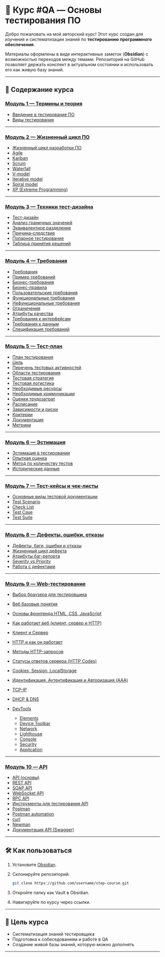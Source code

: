 # 📘 Курс #QA — Основы тестирования ПО

Добро пожаловать на мой авторский курс!
Этот курс создан для изучения и систематизации знаний по **тестированию программного обеспечения**.

Материалы оформлены в виде интерактивных заметок (**Obsidian**) с возможностью переходов между темами. Репозиторий на GitHub позволяет держать конспект в актуальном состоянии и использовать его как живую базу знаний.

---

## 🚀 Содержание курса

### [Модуль 1 — Термины и теория](./Модуль_1)

* [Введение в тестирование ПО](./Модуль_1/1_Введение%20в%20тестирование%20ПО.md)
* [Виды тестирования](./Модуль_1/2_Виды%20тестирования.md)

---

### [Модуль 2 — Жизненный цикл ПО](./Модуль_2)

* [Жизненный цикл разработки ПО](./Модуль_2/1_Жизненный%20цикл%20разработки%20ПО.md)
* [Agile](./Модуль_2/2_Agile.md)
* [Kanban](./Модуль_2/4_Kanban.md)
* [Scrum](./Модуль_2/3_Scrum.md)
* [Waterfall](./Модуль_2/5_Waterfall.md)
* [V-model](./Модуль_2/10_V-model.md)
* [Iterative model](./Модуль_2/8_Iterative%20model.md)
* [Spiral model](./Модуль_2/9_Spiral%20model.md)
* [XP (Extreme Programming)](./Модуль_2/6_XP%20%28eXtreme%20Programming%29.md)

---

### [Модуль 3 — Техники тест-дизайна](./Модуль_3)

* [Тест-дизайн](./Модуль_3/1_Тест-дизайн.md)
* [Анализ граничных значений](./Модуль_3/3_Анализ%20граничных%20значений.md)
* [Эквивалентное разделение](./Модуль_3/2_Эквивалентное%20разделение.md)
* [Причина–следствие](./Модуль_3/4_Причина%20Следствие.md)
* [Попарное тестирование](./Модуль_3/5_Попарное%20тестирование.md)
* [Таблица принятия решений](./Модуль_3/6_Таблица%20принятия%20решений.md)

---

### [Модуль 4 — Требования](./Модуль_4)

* [Требования](./Модуль_4/1_Требования.md)
* [Пример требований](./Модуль_4/1,5_Пример%20Требований.md)
* [Бизнес-требования](./Модуль_4/2_Бизнес-требования.md)
* [Бизнес-правила](./Модуль_4/7_Бизнес-правила.md)
* [Пользовательские требования](./Модуль_4/3_Пользовательские%20требования.md)
* [Функциональные требования](./Модуль_4/4_Функциональные%20требования.md)
* [Нефункциональные требования](./Модуль_4/5_Нефункциональные%20требования.md)
* [Ограничения](./Модуль_4/6_Ограничения.md)
* [Атрибуты качества](./Модуль_4/8_Атрибуты%20качества.md)
* [Требования к интерфейсам](./Модуль_4/9_Требования%20к%20интерфейсам.md)
* [Требования к данным](./Модуль_4/10_Требования%20к%20данным.md)
* [Спецификация требований](./Модуль_4/11_Спецификация%20требований.md)

---

### [Модуль 5 — Тест-план](./Модуль_5)

* [План тестирования](./Модуль_5/1_План%20тестирования.md)
* [Цель](./Модуль_5/2_Цель.md)
* [Перечень тестовых активностей](./Модуль_5/3_Перечень%20тестовых%20активностей.md)
* [Области тестирования](./Модуль_5/4_Области%20тестирования.md)
* [Тестовая стратегия](./Модуль_5/5_Тестовая%20стратегия.md)
* [Тестовая логистика](./Модуль_5/6_Тестовая%20логистика.md)
* [Необходимые ресурсы](./Модуль_5/7_Необходимые%20ресурсы.md)
* [Необходимые коммуникации](./Модуль_5/8_Необходимые%20коммуникации.md)
* [Оценки трудозатрат](./Модуль_5/9_Оценки%20трудозатрат.md)
* [Расписание](./Модуль_5/10_Расписание.md)
* [Зависимости и риски](./Модуль_5/11_Зависимости%20и%20риски.md)
* [Критерии](./Модуль_5/12_Критерии.md)
* [Документация](./Модуль_5/13_Документация.md)
* [Метрики](./Модуль_5/14_Метрики.md)

---

### [Модуль 6 — Эстимация](./Модуль_6)

* [Эстимация в тестировании](./Модуль_6/1_Эстимация%20в%20тестировании.md)
* [Опытная оценка](./Модуль_6/2_Опытная%20оценка.md)
* [Метод по количеству тестов](./Модуль_6/3_Метод%20по%20количеству%20тестов.md)
* [Исторические данные](./Модуль_6/4_Исторические%20данные.md)

---

### [Модуль 7 — Тест-кейсы и чек-листы](./Модуль_7)

* [Основные виды тестовой документации](./Модуль_7/1_Основные%20виды%20тестовой%20документации.md)
* [Test Scenario](./Модуль_7/2_Test%20Scenario.md)
* [Check List](./Модуль_7/3_Check%20List.md)
* [Test Case](./Модуль_7/4_Test%20Case.md)
* [Test Suite](./Модуль_7/5_Test%20Suite.md)

---

### [Модуль 8 — Дефекты, ошибки, отказы](./Модуль_8)

* [Дефекты, баги, ошибки и отказы](./Модуль_8/1_Дефекты,%20баги,%20ошибки%20и%20отказы.md)
* [Жизненный цикл дефекта](./Модуль_8/2_Жизненный%20цикл%20дефекта.md)
* [Атрибуты баг-репорта](./Модуль_8/3_Атрибуты%20баг-репорта.md)
* [Severity vs Priority](./Модуль_8/4_Severity%20vs%20Priority.md)
* [Работа с дефектами](./Модуль_8/5_Работа%20с%20дефектами.md)

---

### [Модуль 9 — Web-тестирование](./Модуль_9)

* [Выбор браузера для тестировщика](./Модуль_9/1_Выбор%20браузера%20для%20тестировщика.md)
* [Веб базовые понятия](./Модуль_9/2_Веб%20Базовые%20понятия.md)
* [Основы фронтенда HTML, CSS, JavaScript](./Модуль_9/3_Основы%20фронтенда%20HTML,%20CSS,%20JavaScript.md)
* [Как работает веб (клиент, сервер и HTTP)](./Модуль_9/4_Как%20работает%20веб%20клиент,%20сервер%20и%20HTTP.md)
* [Клиент и Сервер](./Модуль_9/5_Клиент%20и%20Сервер.md)
* [HTTP и как он работает](./Модуль_9/6_HTTP%20и%20как%20он%20работает.md)
* [Методы HTTP-запросов](./Модуль_9/7_Методы%20HTTP-запросов.md)
* [Статусы ответов сервера (HTTP Codes)](./Модуль_9/8_Статусы%20ответов%20сервера%20%28HTTP%20Codes%29.md)
* [Cookies, Session, LocalStorage](./Модуль_9/9_Cookies,%20Session,%20LocalStorage.md)
* [Идентификация, Аутентификация и Авторизация (AAA)](./Модуль_9/10_Идентификация,%20Аутентификация%20и%20Авторизация%20%28AAA%29.md)
* [TCP-IP](./Модуль_9/11_TCP-IP.md)
* [DHCP & DNS](./Модуль_9/12_DHCP%20&%20DNS.md)
* [DevTools](./Модуль_9/13_DevTools.md)

  * [Elements](./Модуль_9/13.1_Elements.md)
  * [Device Toolbar](./Модуль_9/13.2_Device%20Toolbar.md)
  * [Network](./Модуль_9/13.3_Network.md)
  * [Lighthouse](./Модуль_9/13.4_Lighthouse.md)
  * [Console](./Модуль_9/13.5_Console.md)
  * [Security](./Модуль_9/13.6_Security.md)
  * [Application](./Модуль_9/13.7_Application.md)

---

### [Модуль 10 — API](./Модуль_10)

* [API (основы)](./Модуль_10/0_API.md)
* [REST API](./Модуль_10/1_REST_API.md)
* [SOAP API](./Модуль_10/2_SOAP_API.md)
* [WebSocket API](./Модуль_10/3_WebSocket_API.md)
* [RPC API](./Модуль_10/4_RPC_API.md)
* [Инструменты для тестирования API](./Модуль_10/5_Инструменты_для_тестирования_API.md)
* [Postman](./Модуль_10/5.1_Postman.md)
* [Postman automation](./Модуль_10/5.2_Postman%20automation.md)
* [curl](./Модуль_10/5.3_curl.md)
* [Newman](./Модуль_10/5.4_Newman.md)
* [Документация API (Swagger)](./Модуль_10/6_Документация_API_%28Swagger%29.md)

---

## 🛠 Как пользоваться

1. Установите [Obsidian](https://obsidian.md/).
2. Склонируйте репозиторий:

   ```bash
   git clone https://github.com/username/step-course.git
   ```
3. Откройте папку как Vault в Obsidian.
4. Навигируйте по курсу через ссылки.

---

## 🎯 Цель курса

* Систематизация знаний тестировщика
* Подготовка к собеседованиям и работе в QA
* Создание живой базы знаний, которую можно дополнять

---
